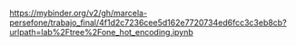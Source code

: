 https://mybinder.org/v2/gh/marcela-persefone/trabajo_final/4f1d2c7236cee5d162e7720734ed6fcc3c3eb8cb?urlpath=lab%2Ftree%2Fone_hot_encoding.ipynb



